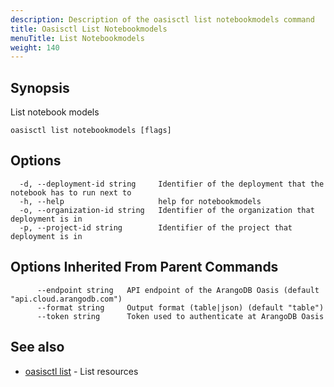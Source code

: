 ```yaml
---
description: Description of the oasisctl list notebookmodels command
title: Oasisctl List Notebookmodels
menuTitle: List Notebookmodels
weight: 140
---
```

## Synopsis
List notebook models

```
oasisctl list notebookmodels [flags]
```

## Options
```
  -d, --deployment-id string     Identifier of the deployment that the notebook has to run next to
  -h, --help                     help for notebookmodels
  -o, --organization-id string   Identifier of the organization that deployment is in
  -p, --project-id string        Identifier of the project that deployment is in
```

## Options Inherited From Parent Commands
```
      --endpoint string   API endpoint of the ArangoDB Oasis (default "api.cloud.arangodb.com")
      --format string     Output format (table|json) (default "table")
      --token string      Token used to authenticate at ArangoDB Oasis
```

## See also
* [oasisctl list](_index.md)	 - List resources

